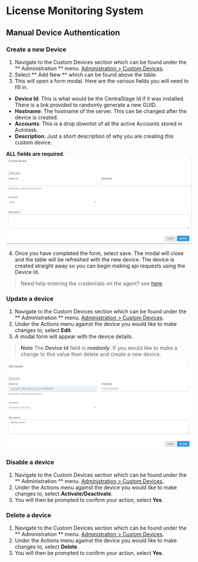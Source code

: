 # License Monitoring System

## Manual Device Authentication

### Create a new Device

1. Navigate to the Custom Devices section which can be found under the ** Administration ** menu. [Administration > Custom Devices](https://portal.ct.co.uk/Administration/CustomDevices).
2. Select ** Add New ** which can be found above the table.
3. This will open a form modal. Here are the various fields you will need to fill in.
 - **Device Id**: This is what would be the CentraStage Id if it was installed. There is a link provided to randomly generate a new GUID.
 - **Hostname**: The hostname of the server. This can be changed after the device is created.
 - **Accounts**: This is a drop downlist of all the active Accounts stored in Autotask.
 - **Description**: Just a short description of why you are creating this custom device.
 
 **ALL fields are required.**
![alt text][create-custom-device]

4. Once you have completed the form, select save. The modal will close and the table will be refreshed with the new device. The device is created straight away so you can begin making api requests using the Device Id.

> Need help entering the credentials on the agent? see [here](lms/configuration?id=manual-device-authentication).


### Update a device

1. Navigate to the Custom Devices section which can be found under the ** Administration ** menu. [Administration > Custom Devices](https://portal.ct.co.uk/Administration/CustomDevices).
2. Under the Actions menu against the device you would like to make changes to, select **Edit**.
3. A modal form will appear with the device details. 
> **Note** The **Device Id** field is ***readonly***. If you would like to make a change to this value then delete and create a new device.

![alt text][update-custom-device]

### Disable a device

1. Navigate to the Custom Devices section which can be found under the ** Administration ** menu. [Administration > Custom Devices](https://portal.ct.co.uk/Administration/CustomDevices).
2. Under the Actions menu against the device you would like to make changes to, select **Activate/Deactivate**.
3. You will then be prompted to confirm your action, select **Yes**.

### Delete a device

1. Navigate to the Custom Devices section which can be found under the ** Administration ** menu. [Administration > Custom Devices](https://portal.ct.co.uk/Administration/CustomDevices).
2. Under the Actions menu against the device you would like to make changes to, select **Delete**.
3. You will then be prompted to confirm your action, select **Yes**.

[create-custom-device]: /portal/_images/create-custom-device.jpg "Create Custom Device Form"
[update-custom-device]: /portal/_images/update-custom-device.jpg "Update Custom Device Form"
